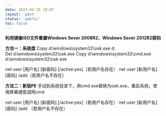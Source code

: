 ```yaml
---
date: 2023-04-25 10:07
layout: 'post'
status: 'public'
toc: false
---
```


**利用镜像ISO文件重置Windows Sever 2008R2、Windows Sever 2012R2密码**

**方法一：系统盘**
Copy d:\windows\system32\osk.exe d:\
Del  d:\windows\system32\osk.exe
Copy d:\windows\system32\cmd.exe d:\windows\system32\osk.exe

net user [用户名] [新密码] [/active:yes]（若用户名存在）
net user [新用户名] [密码] /add（若用户名不存在）

**方法二：新版PE**
手动到系统目录下，用cmd.exe替换为osk.exe，重启系统，使用屏幕键盘调用cmd

net user [用户名] [新密码] [/active:yes]（若用户名存在）
net user [新用户名] [密码] /add （若用户名不存在）

